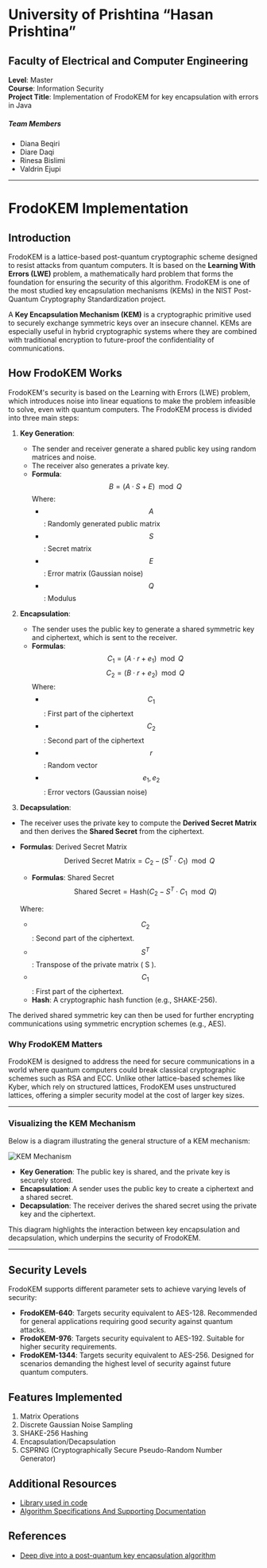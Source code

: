 # **University of Prishtina “Hasan Prishtina”**
## Faculty of Electrical and Computer Engineering

**Level**: Master  
**Course**: Information Security  
**Project Title**: Implementation of FrodoKEM for key encapsulation with errors in Java

##### Team Members
- Diana Beqiri
- Diare Daqi
- Rinesa Bislimi
- Valdrin Ejupi
---

# FrodoKEM Implementation

## Introduction

FrodoKEM is a lattice-based post-quantum cryptographic scheme designed to resist attacks from quantum computers. It is based on the **Learning With Errors (LWE)** problem, a mathematically hard problem that forms the foundation for ensuring the security of this algorithm. FrodoKEM is one of the most studied key encapsulation mechanisms (KEMs) in the NIST Post-Quantum Cryptography Standardization project.

A **Key Encapsulation Mechanism (KEM)** is a cryptographic primitive used to securely exchange symmetric keys over an insecure channel. KEMs are especially useful in hybrid cryptographic systems where they are combined with traditional encryption to future-proof the confidentiality of communications. 

## How FrodoKEM Works

FrodoKEM's security is based on the Learning with Errors (LWE) problem, which introduces noise into linear equations to make the problem infeasible to solve, even with quantum computers. The FrodoKEM process is divided into three main steps:

1. **Key Generation**:
   - The sender and receiver generate a shared public key using random matrices and noise.
   - The receiver also generates a private key.
   - **Formula**:
     $$B = (A \cdot S + E) \mod Q$$
     Where:
     - $$A$$: Randomly generated public matrix
     - $$S$$: Secret matrix
     - $$E$$: Error matrix (Gaussian noise)
     - $$Q$$: Modulus

2. **Encapsulation**:
   - The sender uses the public key to generate a shared symmetric key and ciphertext, which is sent to the receiver.
   - **Formulas**:
     $$C_1 = (A \cdot r + e_1) \mod Q$$
     $$C_2 = (B \cdot r + e_2) \mod Q$$
     Where:
     - $$C_1$$: First part of the ciphertext
     - $$C_2$$: Second part of the ciphertext
     - $$r$$: Random vector
     - $$e_1,e_2$$: Error vectors (Gaussian noise)


3. **Decapsulation**:
- The receiver uses the private key to compute the **Derived Secret Matrix** and then derives the **Shared Secret** from the ciphertext.
 - **Formulas**: Derived Secret Matrix
    $$\text{Derived Secret Matrix} = C_2 - (S^T \cdot C_1) \mod Q$$

    - **Formulas**: Shared Secret
    $$\text{Shared Secret} = \text{Hash}(C_2 - S^T \cdot C_1 \mod Q)$$

    Where:
    -  $$C_2$$: Second part of the ciphertext.
    -  $$S^T$$: Transpose of the private matrix \( S \).
    -  $$C_1$$: First part of the ciphertext.
    - **Hash**: A cryptographic hash function (e.g., SHAKE-256).

The derived shared symmetric key can then be used for further encrypting communications using symmetric encryption schemes (e.g., AES).


### Why FrodoKEM Matters

FrodoKEM is designed to address the need for secure communications in a world where quantum computers could break classical cryptographic schemes such as RSA and ECC. Unlike other lattice-based schemes like Kyber, which rely on structured lattices, FrodoKEM uses unstructured lattices, offering a simpler security model at the cost of larger key sizes.

---

### Visualizing the KEM Mechanism

Below is a diagram illustrating the general structure of a KEM mechanism:

![KEM Mechanism](https://cf-assets.www.cloudflare.com/zkvhlag99gkb/7bbaBxcIILEzrNhIFZNb6p/11e6723fc4c28fdfa43009db7892e9a3/image3-21.png)

- **Key Generation**: The public key is shared, and the private key is securely stored.
- **Encapsulation**: A sender uses the public key to create a ciphertext and a shared secret.
- **Decapsulation**: The receiver derives the shared secret using the private key and the ciphertext.

This diagram highlights the interaction between key encapsulation and decapsulation, which underpins the security of FrodoKEM.

---

## Security Levels

FrodoKEM supports different parameter sets to achieve varying levels of security:

- **FrodoKEM-640**: Targets security equivalent to AES-128. Recommended for general applications requiring good security against quantum attacks.
- **FrodoKEM-976**: Targets security equivalent to AES-192. Suitable for higher security requirements.
- **FrodoKEM-1344**: Targets security equivalent to AES-256. Designed for scenarios demanding the highest level of security against future quantum computers.

## Features Implemented
1. Matrix Operations
2. Discrete Gaussian Noise Sampling
3. SHAKE-256 Hashing
4. Encapsulation/Decapsulation
5. CSPRNG (Cryptographically Secure Pseudo-Random Number Generator)

## Additional Resources
- [Library used in code](https://www.bouncycastle.org/download/bouncy-castle-java/)
- [Algorithm Specifications And Supporting Documentation](https://frodokem.org/files/FrodoKEM-specification-20171130.pdf)


## References
- [Deep dive into a post-quantum key encapsulation algorithm](https://blog.cloudflare.com/post-quantum-key-encapsulation/)
